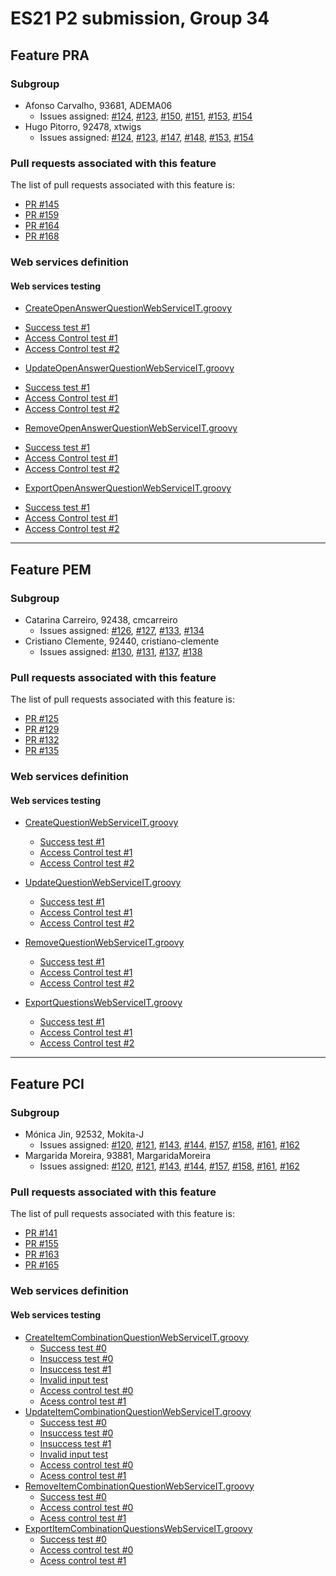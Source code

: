 # ES21 P2 submission, Group 34

## Feature PRA

### Subgroup
 - Afonso Carvalho, 93681, ADEMA06
   + Issues assigned: [#124](https://github.com/tecnico-softeng/es21-g34/issues/124), [#123](https://github.com/tecnico-softeng/es21-g34/issues/123), [#150](https://github.com/tecnico-softeng/es21-g34/issues/150), [#151](https://github.com/tecnico-softeng/es21-g34/issues/151), [#153](https://github.com/tecnico-softeng/es21-g34/issues/153), [#154](https://github.com/tecnico-softeng/es21-g34/issues/154)
 - Hugo Pitorro, 92478, xtwigs
   + Issues assigned: [#124](https://github.com/tecnico-softeng/es21-g34/issues/124), [#123](https://github.com/tecnico-softeng/es21-g34/issues/123), [#147](https://github.com/tecnico-softeng/es21-g34/issues/147), [#148](https://github.com/tecnico-softeng/es21-g34/issues/148), [#153](https://github.com/tecnico-softeng/es21-g34/issues/153), [#154](https://github.com/tecnico-softeng/es21-g34/issues/154)

### Pull requests associated with this feature

The list of pull requests associated with this feature is:

 - [PR #145](https://github.com/tecnico-softeng/es21-g34/pull/145)
 - [PR #159](https://github.com/tecnico-softeng/es21-g34/pull/159)
 - [PR #164](https://github.com/tecnico-softeng/es21-g34/pull/164)
 - [PR #168](https://github.com/tecnico-softeng/es21-g34/pull/168)


### Web services definition

#### Web services testing

 - [CreateOpenAnswerQuestionWebServiceIT.groovy](https://github.com/tecnico-softeng/es21-g34/blob/develop/backend/src/test/groovy/pt/ulisboa/tecnico/socialsoftware/tutor/question/webservice/CreateOpenAnswerQuestionWebServiceIT.groovy)
  + [Success test #1](https://github.com/tecnico-softeng/es21-g34/blob/7bb9ab8aefb9047b6211bfc2ecc0e1eefc71cd1e/backend/src/test/groovy/pt/ulisboa/tecnico/socialsoftware/tutor/question/webservice/CreateOpenAnswerQuestionWebServiceIT.groovy#L36)
  + [Access Control test #1](https://github.com/tecnico-softeng/es21-g34/blob/7bb9ab8aefb9047b6211bfc2ecc0e1eefc71cd1e/backend/src/test/groovy/pt/ulisboa/tecnico/socialsoftware/tutor/question/webservice/CreateOpenAnswerQuestionWebServiceIT.groovy#L79)
  + [Access Control test #2](https://github.com/tecnico-softeng/es21-g34/blob/7bb9ab8aefb9047b6211bfc2ecc0e1eefc71cd1e/backend/src/test/groovy/pt/ulisboa/tecnico/socialsoftware/tutor/question/webservice/CreateOpenAnswerQuestionWebServiceIT.groovy#L111)
 - [UpdateOpenAnswerQuestionWebServiceIT.groovy](https://github.com/tecnico-softeng/es21-g34/blob/develop/backend/src/test/groovy/pt/ulisboa/tecnico/socialsoftware/tutor/question/webservice/UpdateOpenAnswerQuestionWebServiceIT.groovy)
  + [Success test #1](https://github.com/tecnico-softeng/es21-g34/blob/7bb9ab8aefb9047b6211bfc2ecc0e1eefc71cd1e/backend/src/test/groovy/pt/ulisboa/tecnico/socialsoftware/tutor/question/webservice/UpdateOpenAnswerQuestionWebServiceIT.groovy#L56)
  + [Access Control test #1](https://github.com/tecnico-softeng/es21-g34/blob/7bb9ab8aefb9047b6211bfc2ecc0e1eefc71cd1e/backend/src/test/groovy/pt/ulisboa/tecnico/socialsoftware/tutor/question/webservice/UpdateOpenAnswerQuestionWebServiceIT.groovy#L91)
  + [Access Control test #2](https://github.com/tecnico-softeng/es21-g34/blob/7bb9ab8aefb9047b6211bfc2ecc0e1eefc71cd1e/backend/src/test/groovy/pt/ulisboa/tecnico/socialsoftware/tutor/question/webservice/UpdateOpenAnswerQuestionWebServiceIT.groovy#L123)

 - [RemoveOpenAnswerQuestionWebServiceIT.groovy](https://github.com/tecnico-softeng/es21-g34/blob/develop/backend/src/test/groovy/pt/ulisboa/tecnico/socialsoftware/tutor/question/webservice/RemoveOpenAnswerQuestionWebServiceIT.groovy)
  + [Success test #1](https://github.com/tecnico-softeng/es21-g34/blob/7bb9ab8aefb9047b6211bfc2ecc0e1eefc71cd1e/backend/src/test/groovy/pt/ulisboa/tecnico/socialsoftware/tutor/question/webservice/RemoveOpenAnswerQuestionWebServiceIT.groovy#L54)
  + [Access Control test #1](https://github.com/tecnico-softeng/es21-g34/blob/7bb9ab8aefb9047b6211bfc2ecc0e1eefc71cd1e/backend/src/test/groovy/pt/ulisboa/tecnico/socialsoftware/tutor/question/webservice/RemoveOpenAnswerQuestionWebServiceIT.groovy#L68)
  + [Access Control test #2](https://github.com/tecnico-softeng/es21-g34/blob/7bb9ab8aefb9047b6211bfc2ecc0e1eefc71cd1e/backend/src/test/groovy/pt/ulisboa/tecnico/socialsoftware/tutor/question/webservice/RemoveOpenAnswerQuestionWebServiceIT.groovy#L90)

 - [ExportOpenAnswerQuestionWebServiceIT.groovy](https://github.com/tecnico-softeng/es21-g34/blob/develop/backend/src/test/groovy/pt/ulisboa/tecnico/socialsoftware/tutor/question/webservice/ExportOpenAnswerQuestionWebServiceIT.groovy)
  + [Success test #1](https://github.com/tecnico-softeng/es21-g34/blob/7bb9ab8aefb9047b6211bfc2ecc0e1eefc71cd1e/backend/src/test/groovy/pt/ulisboa/tecnico/socialsoftware/tutor/question/webservice/ExportOpenAnswerQuestionWebServiceIT.groovy#L54)
  + [Access Control test #1](https://github.com/tecnico-softeng/es21-g34/blob/7bb9ab8aefb9047b6211bfc2ecc0e1eefc71cd1e/backend/src/test/groovy/pt/ulisboa/tecnico/socialsoftware/tutor/question/webservice/ExportOpenAnswerQuestionWebServiceIT.groovy#L76)
  + [Access Control test #2](https://github.com/tecnico-softeng/es21-g34/blob/7bb9ab8aefb9047b6211bfc2ecc0e1eefc71cd1e/backend/src/test/groovy/pt/ulisboa/tecnico/socialsoftware/tutor/question/webservice/ExportOpenAnswerQuestionWebServiceIT.groovy#L98)


---

## Feature PEM

### Subgroup
 - Catarina Carreiro, 92438, cmcarreiro
   + Issues assigned: [#126](https://github.com/tecnico-softeng/es21-g34/issues/126), [#127](https://github.com/tecnico-softeng/es21-g34/issues/127), [#133](https://github.com/tecnico-softeng/es21-g34/issues/133), [#134](https://github.com/tecnico-softeng/es21-g34/issues/134)
 - Cristiano Clemente, 92440, cristiano-clemente
   + Issues assigned: [#130](https://github.com/tecnico-softeng/es21-g34/issues/130), [#131](https://github.com/tecnico-softeng/es21-g34/issues/131), [#137](https://github.com/tecnico-softeng/es21-g34/issues/137), [#138](https://github.com/tecnico-softeng/es21-g34/issues/138)

### Pull requests associated with this feature

The list of pull requests associated with this feature is:

 - [PR #125](https://github.com/tecnico-softeng/es21-g34/pull/125)
 - [PR #129](https://github.com/tecnico-softeng/es21-g34/pull/129)
 - [PR #132](https://github.com/tecnico-softeng/es21-g34/pull/132)
 - [PR #135](https://github.com/tecnico-softeng/es21-g34/pull/135)


### Web services definition

#### Web services testing

- [CreateQuestionWebServiceIT.groovy](https://github.com/tecnico-softeng/es21-g34/blob/develop/backend/src/test/groovy/pt/ulisboa/tecnico/socialsoftware/tutor/question/webservice/CreateQuestionWebServiceIT.groovy)
    + [Success test #1](https://github.com/tecnico-softeng/es21-g34/blob/c40cf145f944e823763c98c92e2977ac90aa1e63/backend/src/test/groovy/pt/ulisboa/tecnico/socialsoftware/tutor/question/webservice/CreateQuestionWebServiceIT.groovy#L49)
    + [Access Control test #1](https://github.com/tecnico-softeng/es21-g34/blob/c40cf145f944e823763c98c92e2977ac90aa1e63/backend/src/test/groovy/pt/ulisboa/tecnico/socialsoftware/tutor/question/webservice/CreateQuestionWebServiceIT.groovy#L97)
    + [Access Control test #2](https://github.com/tecnico-softeng/es21-g34/blob/108f8bfd37c543e37b1f2ab758478ad809702bae/backend/src/test/groovy/pt/ulisboa/tecnico/socialsoftware/tutor/question/service/CreateQuestionTest.groovy#L134)

- [UpdateQuestionWebServiceIT.groovy](https://github.com/tecnico-softeng/es21-g34/blob/develop/backend/src/test/groovy/pt/ulisboa/tecnico/socialsoftware/tutor/question/webservice/UpdateQuestionWebServiceIT.groovy)
    + [Success test #1](https://github.com/tecnico-softeng/es21-g34/blob/c40cf145f944e823763c98c92e2977ac90aa1e63/backend/src/test/groovy/pt/ulisboa/tecnico/socialsoftware/tutor/question/webservice/UpdateQuestionWebServiceIT.groovy#L77)
    + [Access Control test #1](https://github.com/tecnico-softeng/es21-g34/blob/c40cf145f944e823763c98c92e2977ac90aa1e63/backend/src/test/groovy/pt/ulisboa/tecnico/socialsoftware/tutor/question/webservice/UpdateQuestionWebServiceIT.groovy#L147)
    + [Access Control test #2](https://github.com/tecnico-softeng/es21-g34/blob/c40cf145f944e823763c98c92e2977ac90aa1e63/backend/src/test/groovy/pt/ulisboa/tecnico/socialsoftware/tutor/question/webservice/UpdateQuestionWebServiceIT.groovy#L198)

- [RemoveQuestionWebServiceIT.groovy](https://github.com/tecnico-softeng/es21-g34/blob/develop/backend/src/test/groovy/pt/ulisboa/tecnico/socialsoftware/tutor/question/webservice/RemoveQuestionWebServiceIT.groovy)
    + [Success test #1](https://github.com/tecnico-softeng/es21-g34/blob/c40cf145f944e823763c98c92e2977ac90aa1e63/backend/src/test/groovy/pt/ulisboa/tecnico/socialsoftware/tutor/question/webservice/RemoveQuestionWebServiceIT.groovy#L48)
    + [Access Control test #1](https://github.com/tecnico-softeng/es21-g34/blob/c40cf145f944e823763c98c92e2977ac90aa1e63/backend/src/test/groovy/pt/ulisboa/tecnico/socialsoftware/tutor/question/webservice/RemoveQuestionWebServiceIT.groovy#L81)
    + [Access Control test #2](https://github.com/tecnico-softeng/es21-g34/blob/c40cf145f944e823763c98c92e2977ac90aa1e63/backend/src/test/groovy/pt/ulisboa/tecnico/socialsoftware/tutor/question/webservice/RemoveQuestionWebServiceIT.groovy#L121)

- [ExportQuestionsWebServiceIT.groovy](https://github.com/tecnico-softeng/es21-g34/blob/develop/backend/src/test/groovy/pt/ulisboa/tecnico/socialsoftware/tutor/question/webservice/ExportQuestionsWebServiceIT.groovy)
    + [Success test #1](https://github.com/tecnico-softeng/es21-g34/blob/c40cf145f944e823763c98c92e2977ac90aa1e63/backend/src/test/groovy/pt/ulisboa/tecnico/socialsoftware/tutor/question/webservice/ExportQuestionsWebServiceIT.groovy#L75)
    + [Access Control test #1](https://github.com/tecnico-softeng/es21-g34/blob/c40cf145f944e823763c98c92e2977ac90aa1e63/backend/src/test/groovy/pt/ulisboa/tecnico/socialsoftware/tutor/question/webservice/ExportQuestionsWebServiceIT.groovy#L96)
    + [Access Control test #2](https://github.com/tecnico-softeng/es21-g34/blob/c40cf145f944e823763c98c92e2977ac90aa1e63/backend/src/test/groovy/pt/ulisboa/tecnico/socialsoftware/tutor/question/webservice/ExportQuestionsWebServiceIT.groovy#L116)

---

## Feature PCI

### Subgroup
- Mónica Jin, 92532, Mokita-J
   + Issues assigned: [#120](https://github.com/tecnico-softeng/es21-g34/issues/120), [#121](https://github.com/tecnico-softeng/es21-g34/issues/121), [#143](https://github.com/tecnico-softeng/es21-g34/issues/143), [#144](https://github.com/tecnico-softeng/es21-g34/issues/144), [#157](https://github.com/tecnico-softeng/es21-g34/issues/157), [#158](https://github.com/tecnico-softeng/es21-g34/issues/158), [#161](https://github.com/tecnico-softeng/es21-g34/issues/161), [#162](https://github.com/tecnico-softeng/es21-g34/issues/162)
- Margarida Moreira, 93881, MargaridaMoreira
   + Issues assigned: [#120](https://github.com/tecnico-softeng/es21-g34/issues/120), [#121](https://github.com/tecnico-softeng/es21-g34/issues/121), [#143](https://github.com/tecnico-softeng/es21-g34/issues/143), [#144](https://github.com/tecnico-softeng/es21-g34/issues/144), [#157](https://github.com/tecnico-softeng/es21-g34/issues/157), [#158](https://github.com/tecnico-softeng/es21-g34/issues/158), [#161](https://github.com/tecnico-softeng/es21-g34/issues/161), [#162](https://github.com/tecnico-softeng/es21-g34/issues/162)

### Pull requests associated with this feature

The list of pull requests associated with this feature is:

- [PR #141](https://github.com/tecnico-softeng/es21-g34/pull/141)
- [PR #155](https://github.com/tecnico-softeng/es21-g34/pull/155)
- [PR #163](https://github.com/tecnico-softeng/es21-g34/pull/163)
- [PR #165](https://github.com/tecnico-softeng/es21-g34/pull/165)


### Web services definition

#### Web services testing


 - [CreateItemCombinationQuestionWebServiceIT.groovy](https://github.com/tecnico-softeng/es21-g34/blob/develop/backend/src/test/groovy/pt/ulisboa/tecnico/socialsoftware/tutor/question/webservice/CreateItemCombinationQuestionWebServiceIT.groovy)
    + [Success test #0](https://github.com/tecnico-softeng/es21-g34/blob/develop/backend/src/test/groovy/pt/ulisboa/tecnico/socialsoftware/tutor/question/webservice/CreateItemCombinationQuestionWebServiceIT.groovy#L48)
    + [Insuccess test #0](https://github.com/tecnico-softeng/es21-g34/blob/develop/backend/src/test/groovy/pt/ulisboa/tecnico/socialsoftware/tutor/question/webservice/CreateItemCombinationQuestionWebServiceIT.groovy#L106)
    + [Insuccess test #1](https://github.com/tecnico-softeng/es21-g34/blob/develop/backend/src/test/groovy/pt/ulisboa/tecnico/socialsoftware/tutor/question/webservice/CreateItemCombinationQuestionWebServiceIT.groovy#L137)
    + [Invalid input test](https://github.com/tecnico-softeng/es21-g34/blob/develop/backend/src/test/groovy/pt/ulisboa/tecnico/socialsoftware/tutor/question/webservice/CreateItemCombinationQuestionWebServiceIT.groovy#L168)
    + [Access control test #0](https://github.com/tecnico-softeng/es21-g34/blob/develop/backend/src/test/groovy/pt/ulisboa/tecnico/socialsoftware/tutor/question/webservice/CreateItemCombinationQuestionWebServiceIT.groovy#L204)
    + [Acess control test #1](https://github.com/tecnico-softeng/es21-g34/blob/develop/backend/src/test/groovy/pt/ulisboa/tecnico/socialsoftware/tutor/question/webservice/CreateItemCombinationQuestionWebServiceIT.groovy#L253)
 - [UpdateItemCombinationQuestionWebServiceIT.groovy](https://github.com/tecnico-softeng/es21-g34/blob/develop/backend/src/test/groovy/pt/ulisboa/tecnico/socialsoftware/tutor/question/webservice/UpdateItemCombinationQuestionWebServiceIT.groovy)
     + [Success test #0](https://github.com/tecnico-softeng/es21-g34/blob/develop/backend/src/test/groovy/pt/ulisboa/tecnico/socialsoftware/tutor/question/webservice/UpdateItemCombinationQuestionWebServiceIT.groovy#L76)
    + [Insuccess test #0](https://github.com/tecnico-softeng/es21-g34/blob/develop/backend/src/test/groovy/pt/ulisboa/tecnico/socialsoftware/tutor/question/webservice/UpdateItemCombinationQuestionWebServiceIT.groovy#L148)
    + [Insuccess test #1](https://github.com/tecnico-softeng/es21-g34/blob/develop/backend/src/test/groovy/pt/ulisboa/tecnico/socialsoftware/tutor/question/webservice/UpdateItemCombinationQuestionWebServiceIT.groovy#L186)
    + [Invalid input test](https://github.com/tecnico-softeng/es21-g34/blob/develop/backend/src/test/groovy/pt/ulisboa/tecnico/socialsoftware/tutor/question/webservice/UpdateItemCombinationQuestionWebServiceIT.groovy#L224)
    + [Access control test #0](https://github.com/tecnico-softeng/es21-g34/blob/develop/backend/src/test/groovy/pt/ulisboa/tecnico/socialsoftware/tutor/question/webservice/UpdateItemCombinationQuestionWebServiceIT.groovy#L262)
    + [Acess control test #1](https://github.com/tecnico-softeng/es21-g34/blob/develop/backend/src/test/groovy/pt/ulisboa/tecnico/socialsoftware/tutor/question/webservice/UpdateItemCombinationQuestionWebServiceIT.groovy#L320)
- [RemoveItemCombinationQuestionWebServiceIT.groovy](https://github.com/tecnico-softeng/es21-g34/blob/develop/backend/src/test/groovy/pt/ulisboa/tecnico/socialsoftware/tutor/question/webservice/RemoveItemCombinationQuestionWebServiceIT.groovy)
     + [Success test #0](https://github.com/tecnico-softeng/es21-g34/blob/develop/backend/src/test/groovy/pt/ulisboa/tecnico/socialsoftware/tutor/question/webservice/RemoveItemCombinationQuestionWebServiceIT.groovy#L45)
    + [Access control test #0](https://github.com/tecnico-softeng/es21-g34/blob/develop/backend/src/test/groovy/pt/ulisboa/tecnico/socialsoftware/tutor/question/webservice/RemoveItemCombinationQuestionWebServiceIT.groovy#L87)
    + [Acess control test #1](https://github.com/tecnico-softeng/es21-g34/blob/develop/backend/src/test/groovy/pt/ulisboa/tecnico/socialsoftware/tutor/question/webservice/RemoveItemCombinationQuestionWebServiceIT.groovy#L135)
- [ExportItemCombinationQuestionsWebServiceIT.groovy](https://github.com/tecnico-softeng/es21-g34/blob/develop/backend/src/test/groovy/pt/ulisboa/tecnico/socialsoftware/tutor/question/webservice/ExportItemCombinationQuestionsWebServiceIT.groovy)
     + [Success test #0](https://github.com/tecnico-softeng/es21-g34/blob/develop/backend/src/test/groovy/pt/ulisboa/tecnico/socialsoftware/tutor/question/webservice/ExportItemCombinationQuestionsWebServiceIT.groovy#L72)
    + [Access control test #0](https://github.com/tecnico-softeng/es21-g34/blob/develop/backend/src/test/groovy/pt/ulisboa/tecnico/socialsoftware/tutor/question/webservice/ExportItemCombinationQuestionsWebServiceIT.groovy#L93)
    + [Acess control test #1](https://github.com/tecnico-softeng/es21-g34/blob/develop/backend/src/test/groovy/pt/ulisboa/tecnico/socialsoftware/tutor/question/webservice/ExportItemCombinationQuestionsWebServiceIT.groovy#L114)
